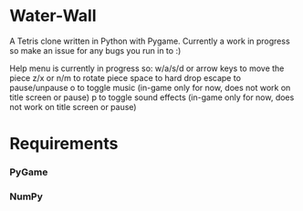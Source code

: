 # Water-Wall
A Tetris clone written in Python with Pygame.
Currently a work in progress so make an issue for any bugs you run in to :)

Help menu is currently in progress so: 
w/a/s/d or arrow keys to move the piece 
z/x or n/m to rotate piece 
space to hard drop 
escape to pause/unpause 
o to toggle music (in-game only for now, does not work on title screen or pause) 
p to toggle sound effects (in-game only for now, does not work on title screen or pause) 

# Requirements
### PyGame
### NumPy
